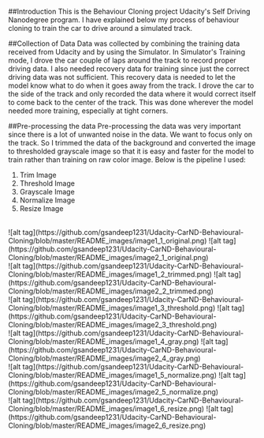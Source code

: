 
##Introduction
This is the Behaviour Cloning project Udacity's Self Driving Nanodegree program. 
I have explained below my process of behaviour cloning to train the car to drive around a simulated track.

##Collection of Data
Data was collected by combining the training data received from Udacity and by using the Simulator. 
In Simulator's Training mode, I drove the car couple of laps around the track to record proper driving data. 
I also needed recovery data for training since just the correct driving data was not sufficient. This recovery data
is needed to let the model know what to do when it goes away from the track. I drove the car to the side of the track
and only recorded the data where it would correct itself to come back to the center of the track. This was done 
wherever the model needed more training, especially at tight corners.

##Pre-processing the data
Pre-processing the data was very important since there is a lot of unwanted noise in the data. We want to focus only
on the track. So I trimmed the data of the background and converted the image to thresholded grayscale image so 
that it is easy and faster for the model to train rather than training on raw color image.
Below is the pipeline I used:<BR>
1. Trim Image<BR>
2. Threshold Image<BR>
3. Grayscale Image<BR>
4. Normalize Image<BR>
5. Resize Image<BR>
<BR>
![alt tag](https://github.com/gsandeep1231/Udacity-CarND-Behavioural-Cloning/blob/master/README_images/image1_1_original.png)
![alt tag](https://github.com/gsandeep1231/Udacity-CarND-Behavioural-Cloning/blob/master/README_images/image2_1_original.png)<BR>
![alt tag](https://github.com/gsandeep1231/Udacity-CarND-Behavioural-Cloning/blob/master/README_images/image1_2_trimmed.png)
![alt tag](https://github.com/gsandeep1231/Udacity-CarND-Behavioural-Cloning/blob/master/README_images/image2_2_trimmed.png)<BR>
![alt tag](https://github.com/gsandeep1231/Udacity-CarND-Behavioural-Cloning/blob/master/README_images/image1_3_threshold.png)
![alt tag](https://github.com/gsandeep1231/Udacity-CarND-Behavioural-Cloning/blob/master/README_images/image2_3_threshold.png)<BR>
![alt tag](https://github.com/gsandeep1231/Udacity-CarND-Behavioural-Cloning/blob/master/README_images/image1_4_gray.png)
![alt tag](https://github.com/gsandeep1231/Udacity-CarND-Behavioural-Cloning/blob/master/README_images/image2_4_gray.png)<BR>
![alt tag](https://github.com/gsandeep1231/Udacity-CarND-Behavioural-Cloning/blob/master/README_images/image1_5_normalize.png)
![alt tag](https://github.com/gsandeep1231/Udacity-CarND-Behavioural-Cloning/blob/master/README_images/image2_5_normalize.png)<BR>
![alt tag](https://github.com/gsandeep1231/Udacity-CarND-Behavioural-Cloning/blob/master/README_images/image1_6_resize.png)
![alt tag](https://github.com/gsandeep1231/Udacity-CarND-Behavioural-Cloning/blob/master/README_images/image2_6_resize.png)<BR>
